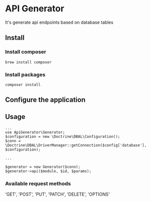 # API Generator

It's generate api endpoints based on database tables

## Install

### Install composer 

```
brew install composer
```

### Install packages
```
composer install
```

## Configure the application



## Usage

```
...
use ApiGenerator\Generator;
$configuration = new \Doctrine\DBAL\Configuration();
$conn = \Doctrine\DBAL\DriverManager::getConnection($config['database'], $configuration);

...

$generator = new Generator($conn);
$generator->api($module, $id, $params);

```

### Available request methods

'GET', 'POST', 'PUT', 'PATCH', 'DELETE', 'OPTIONS'

